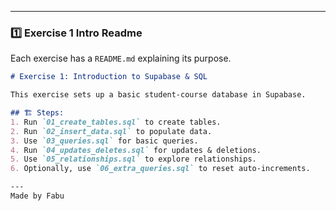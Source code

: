 
---

### **1️⃣ Exercise 1 Intro Readme**
Each exercise has a `README.md` explaining its purpose.
```md
# Exercise 1: Introduction to Supabase & SQL

This exercise sets up a basic student-course database in Supabase.

## 🏗️ Steps:
1. Run `01_create_tables.sql` to create tables.
2. Run `02_insert_data.sql` to populate data.
3. Use `03_queries.sql` for basic queries.
4. Run `04_updates_deletes.sql` for updates & deletions.
5. Use `05_relationships.sql` to explore relationships.
6. Optionally, use `06_extra_queries.sql` to reset auto-increments.

---
Made by Fabu

